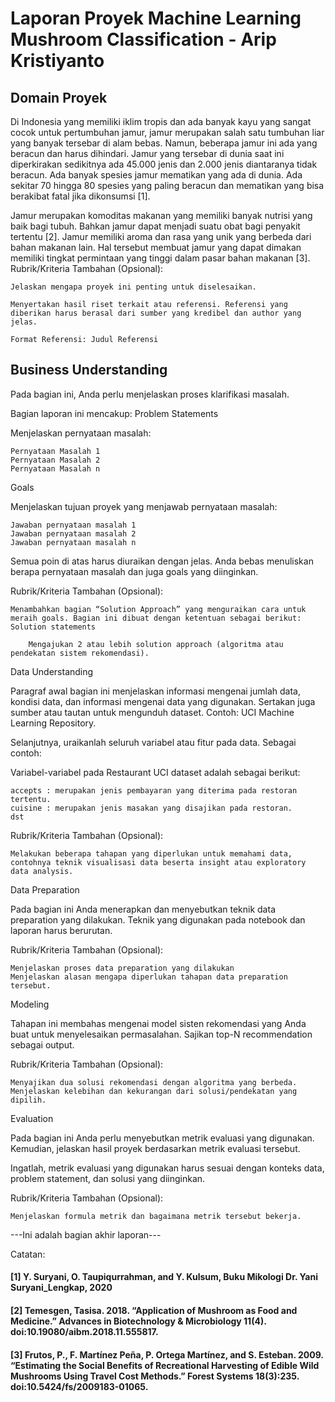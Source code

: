 # Laporan Proyek Machine Learning Mushroom Classification - Arip Kristiyanto

## Domain Proyek
Di Indonesia yang memiliki iklim tropis dan ada banyak kayu yang sangat cocok untuk pertumbuhan jamur, jamur merupakan salah satu tumbuhan liar yang banyak tersebar di alam bebas. Namun, beberapa jamur ini ada yang beracun dan harus dihindari. Jamur yang tersebar di dunia saat ini diperkirakan sedikitnya ada 45.000 jenis dan 2.000 jenis diantaranya tidak beracun. Ada banyak spesies jamur mematikan yang ada di dunia. Ada sekitar 70 hingga 80 spesies yang paling beracun dan mematikan yang bisa berakibat fatal jika dikonsumsi [1].

Jamur merupakan komoditas makanan yang memiliki banyak nutrisi yang baik bagi tubuh. Bahkan jamur dapat menjadi suatu obat bagi penyakit tertentu [2]. Jamur memiliki aroma dan rasa yang unik yang berbeda dari bahan makanan lain. Hal tersebut membuat jamur yang dapat dimakan memiliki tingkat permintaan yang tinggi dalam pasar bahan makanan [3]. 
Rubrik/Kriteria Tambahan (Opsional):

    Jelaskan mengapa proyek ini penting untuk diselesaikan.

    Menyertakan hasil riset terkait atau referensi. Referensi yang diberikan harus berasal dari sumber yang kredibel dan author yang jelas.

    Format Referensi: Judul Referensi

## Business Understanding

Pada bagian ini, Anda perlu menjelaskan proses klarifikasi masalah.

Bagian laporan ini mencakup:
Problem Statements

Menjelaskan pernyataan masalah:

    Pernyataan Masalah 1
    Pernyataan Masalah 2
    Pernyataan Masalah n

Goals

Menjelaskan tujuan proyek yang menjawab pernyataan masalah:

    Jawaban pernyataan masalah 1
    Jawaban pernyataan masalah 2
    Jawaban pernyataan masalah n

Semua poin di atas harus diuraikan dengan jelas. Anda bebas menuliskan berapa pernyataan masalah dan juga goals yang diinginkan.

Rubrik/Kriteria Tambahan (Opsional):

    Menambahkan bagian “Solution Approach” yang menguraikan cara untuk meraih goals. Bagian ini dibuat dengan ketentuan sebagai berikut:
    Solution statements

        Mengajukan 2 atau lebih solution approach (algoritma atau pendekatan sistem rekomendasi).

Data Understanding

Paragraf awal bagian ini menjelaskan informasi mengenai jumlah data, kondisi data, dan informasi mengenai data yang digunakan. Sertakan juga sumber atau tautan untuk mengunduh dataset. Contoh: UCI Machine Learning Repository.

Selanjutnya, uraikanlah seluruh variabel atau fitur pada data. Sebagai contoh:

Variabel-variabel pada Restaurant UCI dataset adalah sebagai berikut:

    accepts : merupakan jenis pembayaran yang diterima pada restoran tertentu.
    cuisine : merupakan jenis masakan yang disajikan pada restoran.
    dst

Rubrik/Kriteria Tambahan (Opsional):

    Melakukan beberapa tahapan yang diperlukan untuk memahami data, contohnya teknik visualisasi data beserta insight atau exploratory data analysis.

Data Preparation

Pada bagian ini Anda menerapkan dan menyebutkan teknik data preparation yang dilakukan. Teknik yang digunakan pada notebook dan laporan harus berurutan.

Rubrik/Kriteria Tambahan (Opsional):

    Menjelaskan proses data preparation yang dilakukan
    Menjelaskan alasan mengapa diperlukan tahapan data preparation tersebut.

Modeling

Tahapan ini membahas mengenai model sisten rekomendasi yang Anda buat untuk menyelesaikan permasalahan. Sajikan top-N recommendation sebagai output.

Rubrik/Kriteria Tambahan (Opsional):

    Menyajikan dua solusi rekomendasi dengan algoritma yang berbeda.
    Menjelaskan kelebihan dan kekurangan dari solusi/pendekatan yang dipilih.

Evaluation

Pada bagian ini Anda perlu menyebutkan metrik evaluasi yang digunakan. Kemudian, jelaskan hasil proyek berdasarkan metrik evaluasi tersebut.

Ingatlah, metrik evaluasi yang digunakan harus sesuai dengan konteks data, problem statement, dan solusi yang diinginkan.

Rubrik/Kriteria Tambahan (Opsional):

    Menjelaskan formula metrik dan bagaimana metrik tersebut bekerja.

---Ini adalah bagian akhir laporan---

Catatan:

####   [1] Y. Suryani, O. Taupiqurrahman, and Y. Kulsum, Buku Mikologi Dr. Yani Suryani_Lengkap, 2020
####   [2] Temesgen, Tasisa. 2018. “Application of Mushroom as Food and Medicine.” Advances in Biotechnology & Microbiology 11(4). doi:10.19080/aibm.2018.11.555817.
####   [3] Frutos, P., F. Martínez Peña, P. Ortega Martínez, and S. Esteban. 2009. “Estimating the Social Benefits of Recreational Harvesting of Edible Wild Mushrooms Using Travel Cost Methods.” Forest Systems 18(3):235. doi:10.5424/fs/2009183-01065.
